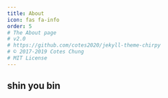 ```yaml
---
title: About
icon: fas fa-info
order: 5
# The About page
# v2.0
# https://github.com/cotes2020/jekyll-theme-chirpy
# © 2017-2019 Cotes Chung
# MIT License
---
```


<!-- 여기 -->

## shin you bin
